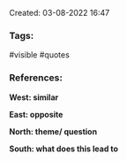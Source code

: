
Created: 03-08-2022 16:47

### <span class="orange"> **Tags:**</span>
<span class="tag"> #visible</span> <span class="tag"> #quotes</span> 

### <span class="green"> **References:**</span>


<span class="blue"> **West: similar** </span>

<span class="blue"> **East: opposite** </span>

<span class="blue"> **North: theme/ question** </span>

<span class="blue"> **South: what does this lead to** </span>